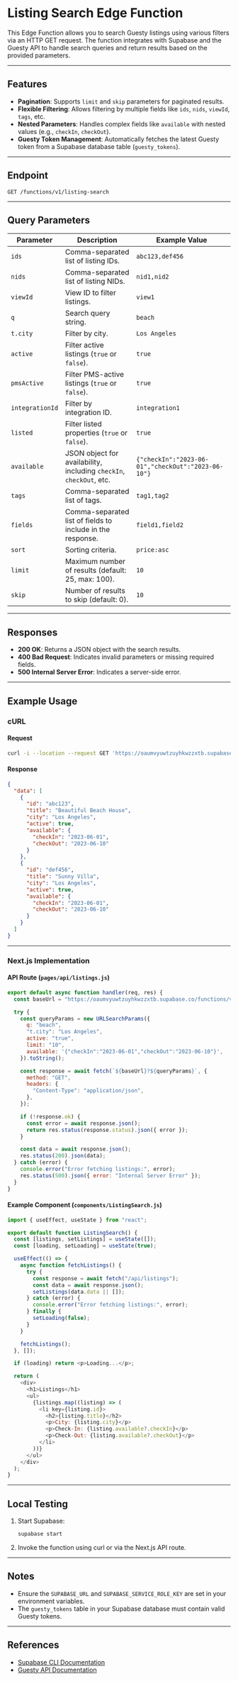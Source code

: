 # Listing Search Edge Function

This Edge Function allows you to search Guesty listings using various filters via an HTTP GET request. The function integrates with Supabase and the Guesty API to handle search queries and return results based on the provided parameters.

---

## Features

- **Pagination**: Supports `limit` and `skip` parameters for paginated results.
- **Flexible Filtering**: Allows filtering by multiple fields like `ids`, `nids`, `viewId`, `tags`, etc.
- **Nested Parameters**: Handles complex fields like `available` with nested values (e.g., `checkIn`, `checkOut`).
- **Guesty Token Management**: Automatically fetches the latest Guesty token from a Supabase database table (`guesty_tokens`).

---

## Endpoint

`GET /functions/v1/listing-search`

---

## Query Parameters

| Parameter       | Description                                                                                     | Example Value                     |
|------------------|-------------------------------------------------------------------------------------------------|-----------------------------------|
| `ids`           | Comma-separated list of listing IDs.                                                           | `abc123,def456`                  |
| `nids`          | Comma-separated list of listing NIDs.                                                          | `nid1,nid2`                      |
| `viewId`        | View ID to filter listings.                                                                    | `view1`                          |
| `q`             | Search query string.                                                                           | `beach`                          |
| `t.city`        | Filter by city.                                                                                | `Los Angeles`                    |
| `active`        | Filter active listings (`true` or `false`).                                                    | `true`                           |
| `pmsActive`     | Filter PMS-active listings (`true` or `false`).                                                | `true`                           |
| `integrationId` | Filter by integration ID.                                                                      | `integration1`                   |
| `listed`        | Filter listed properties (`true` or `false`).                                                  | `true`                           |
| `available`     | JSON object for availability, including `checkIn`, `checkOut`, etc.                            | `{"checkIn":"2023-06-01","checkOut":"2023-06-10"}` |
| `tags`          | Comma-separated list of tags.                                                                  | `tag1,tag2`                      |
| `fields`        | Comma-separated list of fields to include in the response.                                     | `field1,field2`                  |
| `sort`          | Sorting criteria.                                                                              | `price:asc`                      |
| `limit`         | Maximum number of results (default: 25, max: 100).                                             | `10`                             |
| `skip`          | Number of results to skip (default: 0).                                                        | `10`                             |

---

## Responses

- **200 OK**: Returns a JSON object with the search results.
- **400 Bad Request**: Indicates invalid parameters or missing required fields.
- **500 Internal Server Error**: Indicates a server-side error.

---

## Example Usage

### cURL

#### Request

```bash
curl -i --location --request GET 'https://oaumvyuwtzuyhkwzzxtb.supabase.co/functions/v1/listing-search?q=beach&limit=10&t.city=Los%20Angeles&active=true&available={"checkIn":"2023-06-01","checkOut":"2023-06-10"}'
```

#### Response

```json
{
  "data": [
    {
      "id": "abc123",
      "title": "Beautiful Beach House",
      "city": "Los Angeles",
      "active": true,
      "available": {
        "checkIn": "2023-06-01",
        "checkOut": "2023-06-10"
      }
    },
    {
      "id": "def456",
      "title": "Sunny Villa",
      "city": "Los Angeles",
      "active": true,
      "available": {
        "checkIn": "2023-06-01",
        "checkOut": "2023-06-10"
      }
    }
  ]
}
```

---

### Next.js Implementation

#### API Route (`pages/api/listings.js`)

```javascript name=pages/api/listings.js
export default async function handler(req, res) {
  const baseUrl = "https://oaumvyuwtzuyhkwzzxtb.supabase.co/functions/v1/listing-search";

  try {
    const queryParams = new URLSearchParams({
      q: "beach",
      "t.city": "Los Angeles",
      active: "true",
      limit: "10",
      available: '{"checkIn":"2023-06-01","checkOut":"2023-06-10"}',
    }).toString();

    const response = await fetch(`${baseUrl}?${queryParams}`, {
      method: "GET",
      headers: {
        "Content-Type": "application/json",
      },
    });

    if (!response.ok) {
      const error = await response.json();
      return res.status(response.status).json({ error });
    }

    const data = await response.json();
    res.status(200).json(data);
  } catch (error) {
    console.error("Error fetching listings:", error);
    res.status(500).json({ error: "Internal Server Error" });
  }
}
```

#### Example Component (`components/ListingSearch.js`)

```javascript name=components/ListingSearch.js
import { useEffect, useState } from "react";

export default function ListingSearch() {
  const [listings, setListings] = useState([]);
  const [loading, setLoading] = useState(true);

  useEffect(() => {
    async function fetchListings() {
      try {
        const response = await fetch("/api/listings");
        const data = await response.json();
        setListings(data.data || []);
      } catch (error) {
        console.error("Error fetching listings:", error);
      } finally {
        setLoading(false);
      }
    }

    fetchListings();
  }, []);

  if (loading) return <p>Loading...</p>;

  return (
    <div>
      <h1>Listings</h1>
      <ul>
        {listings.map((listing) => (
          <li key={listing.id}>
            <h2>{listing.title}</h2>
            <p>City: {listing.city}</p>
            <p>Check-In: {listing.available?.checkIn}</p>
            <p>Check-Out: {listing.available?.checkOut}</p>
          </li>
        ))}
      </ul>
    </div>
  );
}
```

---

## Local Testing

1. Start Supabase:  
   ```bash
   supabase start
   ```

2. Invoke the function using curl or via the Next.js API route.

---

## Notes

- Ensure the `SUPABASE_URL` and `SUPABASE_SERVICE_ROLE_KEY` are set in your environment variables.
- The `guesty_tokens` table in your Supabase database must contain valid Guesty tokens.

--- 

## References

- [Supabase CLI Documentation](https://supabase.com/docs/reference/cli/supabase-start)
- [Guesty API Documentation](https://docs.guesty.com/reference/listings)
